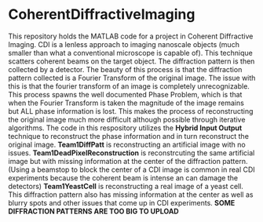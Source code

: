 # CoherentDiffractiveImaging
This repository holds the MATLAB code for a project in Coherent Diffractive Imaging. CDI is a lenless approach to imaging nanoscale objects (much smaller than what a conventional microscope is capable of). This technique scatters coherent beams on the target object. The diffraction pattern is then collected by a detector. The beauty of this process is that the diffraction pattern collected is a Fourier Transform of the original image. The issue with this is that the fourier transform of an image is completely unrecognizable. This process spawns the well documented Phase Problem, which is that when the Fourier Transform is taken the magnitude of the image remains but ALL phase information is lost. This makes the process of reconstructing the original image much more difficult although possible through iterative algorithms. The code in this respository utilizes the **Hybrid Input Output** technique to reconstruct the phase information and in turn reconstruct the original image. 
**Team1DiffPatt** is reconstructing an artificial image with no issues. 
**Team1DeadPixelReconstruction** is reconstrcuting the same artificial image but with missing information at the center of the diffraction pattern. (Using a beamstop to block the center of a CDI image is common in real CDI experiments because the coherent beam is intense an can damage the detectors)
**Team1YeastCell** is reconstructing a real image of a yeast cell. This diffraction pattern also has missing information at the center as well as blurry spots and other issues that come up in CDI experiments. 
**SOME DIFFRACTION PATTERNS ARE TOO BIG TO UPLOAD**
